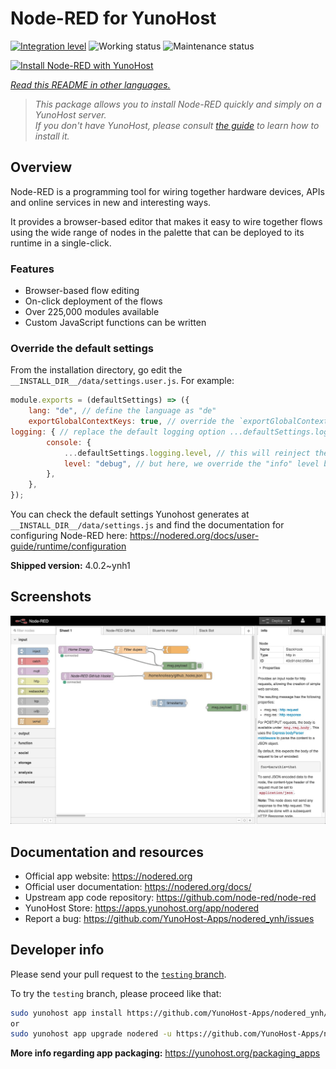 <!--
N.B.: This README was automatically generated by <https://github.com/YunoHost/apps/tree/master/tools/readme_generator>
It shall NOT be edited by hand.
-->

# Node-RED for YunoHost

[![Integration level](https://dash.yunohost.org/integration/nodered.svg)](https://ci-apps.yunohost.org/ci/apps/nodered/) ![Working status](https://ci-apps.yunohost.org/ci/badges/nodered.status.svg) ![Maintenance status](https://ci-apps.yunohost.org/ci/badges/nodered.maintain.svg)

[![Install Node-RED with YunoHost](https://install-app.yunohost.org/install-with-yunohost.svg)](https://install-app.yunohost.org/?app=nodered)

*[Read this README in other languages.](./ALL_README.md)*

> *This package allows you to install Node-RED quickly and simply on a YunoHost server.*  
> *If you don't have YunoHost, please consult [the guide](https://yunohost.org/install) to learn how to install it.*

## Overview

Node-RED is a programming tool for wiring together hardware devices, APIs and online services in new and interesting ways.

It provides a browser-based editor that makes it easy to wire together flows using the wide range of nodes in the palette that can be deployed to its runtime in a single-click.

### Features

- Browser-based flow editing
- On-click deployment of the flows
- Over 225,000 modules available
- Custom JavaScript functions can be written

### Override the default settings

From the installation directory, go edit the `__INSTALL_DIR__/data/settings.user.js`. For example:

```js
module.exports = (defaultSettings) => ({
    lang: "de", // define the language as "de"
    exportGlobalContextKeys: true, // override the `exportGlobalContextKeys` value
logging: { // replace the default logging option ...defaultSettings.logging, // this will reinject the default settings in logging
        console: {
            ...defaultSettings.logging.level, // this will reinject the default settings in logging.console
            level: "debug", // but here, we override the "info" level by "debug"
        },
    },
});
```

You can check the default settings Yunohost generates at `__INSTALL_DIR__/data/settings.js` and find the documentation for configuring Node-RED here: <https://nodered.org/docs/user-guide/runtime/configuration>


**Shipped version:** 4.0.2~ynh1

## Screenshots

![Screenshot of Node-RED](./doc/screenshots/screenshot.jpg)

## Documentation and resources

- Official app website: <https://nodered.org>
- Official user documentation: <https://nodered.org/docs/>
- Upstream app code repository: <https://github.com/node-red/node-red>
- YunoHost Store: <https://apps.yunohost.org/app/nodered>
- Report a bug: <https://github.com/YunoHost-Apps/nodered_ynh/issues>

## Developer info

Please send your pull request to the [`testing` branch](https://github.com/YunoHost-Apps/nodered_ynh/tree/testing).

To try the `testing` branch, please proceed like that:

```bash
sudo yunohost app install https://github.com/YunoHost-Apps/nodered_ynh/tree/testing --debug
or
sudo yunohost app upgrade nodered -u https://github.com/YunoHost-Apps/nodered_ynh/tree/testing --debug
```

**More info regarding app packaging:** <https://yunohost.org/packaging_apps>
